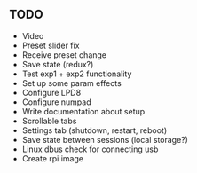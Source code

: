 ## TODO ##
- Video
- Preset slider fix
- Receive preset change
- Save state (redux?)
- Test exp1 + exp2 functionality
- Set up some param effects
- Configure LPD8
- Configure numpad
- Write documentation about setup
- Scrollable tabs
- Settings tab (shutdown, restart, reboot)
- Save state between sessions (local storage?)
- Linux dbus check for connecting usb
- Create rpi image
